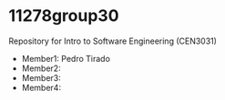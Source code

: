 # 11278group30

Repository for Intro to Software Engineering (CEN3031)

- Member1: Pedro Tirado
- Member2:
- Member3:
- Member4:
